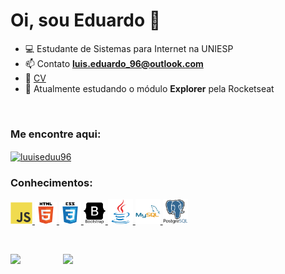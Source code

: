 <h1 align="left">Oi, sou Eduardo 👋</h1>

-  💻 Estudante de Sistemas para Internet na UNIESP
-  📫 Contato **luis.eduardo_96@outlook.com**
-  📄 <a href="https://drive.google.com/file/d/1fKN6sNvEEnUfH6qMprWGSPt5xkj7gRix/view?usp=sharing" target="_blank">CV</a>
-  🌱 Atualmente estudando o módulo **Explorer** pela Rocketseat

<br><h3 align="left">Me encontre aqui:</h3>

<p align="left">
<a href="https://linkedin.com/in/luuiseduu96" target="_blank"><img align="center" src="https://raw.githubusercontent.com/rahuldkjain/github-profile-readme-generator/master/src/images/icons/Social/linked-in-alt.svg" alt="luuiseduu96" height="30" width="40" /></a>
</p>

<h3 align="left">Conhecimentos:</h3>


<p align="left"> 
  
  <a href="https://developer.mozilla.org/en-US/docs/Web/JavaScript" target="_blank" rel="noreferrer"> <img src="https://raw.githubusercontent.com/devicons/devicon/master/icons/javascript/javascript-original.svg" alt="javascript" width="35" height="35"/> </a><a href="https://www.w3.org/html/" target="_blank" rel="noreferrer"> <img src="https://raw.githubusercontent.com/devicons/devicon/master/icons/html5/html5-original-wordmark.svg" alt="html5" width="35" height="35"/> </a><a href="https://www.w3schools.com/css/" target="_blank" rel="noreferrer"> <img src="https://raw.githubusercontent.com/devicons/devicon/master/icons/css3/css3-original-wordmark.svg" alt="css3" width="35" height="35"/> </a><a href="https://getbootstrap.com" target="_blank" rel="noreferrer"> <img src="https://raw.githubusercontent.com/devicons/devicon/master/icons/bootstrap/bootstrap-plain-wordmark.svg" alt="bootstrap" width="35" height="35"/> </a> </a> <a href="https://www.java.com" target="_blank" rel="noreferrer"> <img src="https://raw.githubusercontent.com/devicons/devicon/master/icons/java/java-original.svg" alt="java" width="40" height="40"/> </a> <a href="https://www.mysql.com/" target="_blank" rel="noreferrer"> <img src="https://raw.githubusercontent.com/devicons/devicon/master/icons/mysql/mysql-original-wordmark.svg" alt="mysql" width="40" height="40"/> </a> <a href="https://www.postgresql.org" target="_blank" rel="noreferrer"> <img src="https://raw.githubusercontent.com/devicons/devicon/master/icons/postgresql/postgresql-original-wordmark.svg" alt="postgresql" width="40" height="40"/> </a>
  

</p> <br>



<p>
<img width="320px" src="https://github-readme-stats-sigma-five.vercel.app/api/top-langs/?username=lepm96&hide=html&layout=compact&&hide_title=1&text_color=A9A9A9&bg_color=000000"/>
<img width="420px" align="right" src="https://github-readme-stats-sigma-five.vercel.app/api?username=lepm96&title_color=A9A9A9&text_color=A9A9A9&bg_color=000000&locale=en&show_icons=1&include_all_commits=1&icon_color=1E90FF">
</p>
